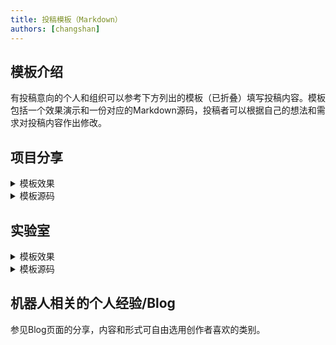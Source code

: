```yaml
---
title: 投稿模板（Markdown）
authors: [changshan]
---
```

## 模板介绍

有投稿意向的个人和组织可以参考下方列出的模板（已折叠）填写投稿内容。模板包括一个效果演示和一份对应的Markdown源码，投稿者可以根据自己的想法和需求对投稿内容作出修改。

## 项目分享

<details> <summary>模板效果</summary>

  # 如何搭建Robook

  **作者： Changshan (changshanshi@outlook.com)**

  ## 项目背景

  为什么要搭建Robook;为了搭建Robook，做了哪些调查;综合考虑了哪些优劣，选择了Docusaurus的方案。

  ## 项目细节

  ### 工作内容

  在搭建的过程中，为了实现设想的目标作出了哪些尝试和工作

  ### 重要节点

  在这过程中遇到了什么预期之外的事情，是怎么解决的。

  ### 成果
  
  最终达到了什么样的效果

  ## 总结

  作者认为的重要收获，关键节点，分享内容的闪光点，作者最感兴趣最了与分享的点子。


</details>

<details> <summary>模板源码</summary>

``` md

# 如何搭建Robook

**作者： Changshan (changshanshi@outlook.com)**

## 项目背景

为什么要搭建Robook;为了搭建Robook，做了哪些调查;综合考虑了哪些优劣，选择了Docusaurus的方案。

## 项目细节

### 工作内容

在搭建的过程中，为了实现设想的目标作出了哪些尝试和工作

### 重要节点

在这过程中遇到了什么预期之外的事情，是怎么解决的。

### 成果

最终达到了什么样的效果

## 总结

作者认为的重要收获，关键节点，分享内容的闪光点，作者最感兴趣最了与分享的点子。

```

</details>

## 实验室

<details> <summary>模板效果</summary>

# Robook Lab

## 简介

Robook 是一个致力与研究 Robot 和 Book 的实验室。

## 研究方向

- 机器人系统:

- 认知过程:


## 加入我们

我们期待你预先对以下领域/内容有所了解，或者对实验室的研究方向有自己的思考：

- [Markdown](https://en.wikipedia.org/wiki/Markdown): 一种图文格式编辑语言。
- [Git](https://git-scm.com/)： 一个多平台的版本管理系统。
- 机器人系统

同时我们也准备了一些相关资料供读者参考：

- [Springer Handbook of Robotics ](https://link.springer.com/book/10.1007/978-3-540-30301-5)
- 

## 联系方式

- 地址：广东省深圳市南山区南方科技大学工学院xxx室
- 邮箱：changshanshi@outlook.com
- 网站：<https://robook.org>

</details>

<details> <summary>模板源码</summary>

``` md

# 实验室名称

## 简介

Robook 是一个致力与研究 Robot 和 Book 的实验室。

## 研究方向

- 机器人系统:

- 认知过程:

## 其它你认为重要的、有特色的、吸引人的内容

## 加入我们

我们期待你预先对以下领域/内容有所了解，或者对实验室的研究方向有自己的思考：

- [Markdown](https://en.wikipedia.org/wiki/Markdown): 一种图文格式编辑语言。
- [Git](https://git-scm.com/)： 一个多平台的版本管理系统。
- 机器人系统

同时我们也准备了一些相关资料供读者参考：

- [Springer Handbook of Robotics ](https://link.springer.com/book/10.1007/978-3-540-30301-5)
- 

## 联系方式

- 地址：广东省深圳市南山区南方科技大学工学院xxx室
- 邮箱：changshanshi@outlook.com
- 网站：<https://robook.org>

```

</details>


## 机器人相关的个人经验/Blog

参见Blog页面的分享，内容和形式可自由选用创作者喜欢的类别。